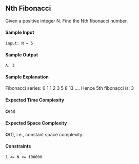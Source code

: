 ## **Nth Fibonacci**
Given a positive integer N. Find the Nth fibonacci number.

#### **Sample Input**
	input: N = 5

#### **Sample Output**
	A: 3

#### **Sample Explanation**
Fibonacci series: 0 1 1 2 3 5 8 13 ....
Hence 5th fibonacci is: 3

#### **Expected Time Complexity**
__O__(N)

#### **Expected Space Complexity**
__O__(1), i.e., constant space complexity.

#### **Constraints**
	1 <= N <= 100000
